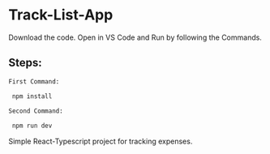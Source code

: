 # Track-List-App

Download the code. Open in VS Code and Run by following the Commands.

## Steps:
 
```bash
First Command:

 npm install

Second Command:
  
 npm run dev
``` 



Simple React-Typescript project for tracking expenses.
